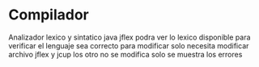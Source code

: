 # Compilador
Analizador lexico y sintatico java
jflex podra ver lo lexico disponible para verificar el lenguaje sea correcto para modificar solo necesita modificar archivo jflex y jcup 
los otro no se modifica solo se muestra los errores
